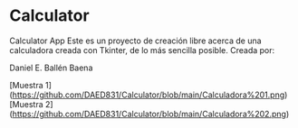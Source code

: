 # Calculator
Calculator App
Este es un proyecto de creación libre acerca de una calculadora creada con Tkinter, de lo más sencilla posible. 
Creada por:

Daniel E. Ballén Baena

[Muestra 1]
(https://github.com/DAED831/Calculator/blob/main/Calculadora%201.png)
[Muestra 2]
(https://github.com/DAED831/Calculator/blob/main/Calculadora%202.png)
